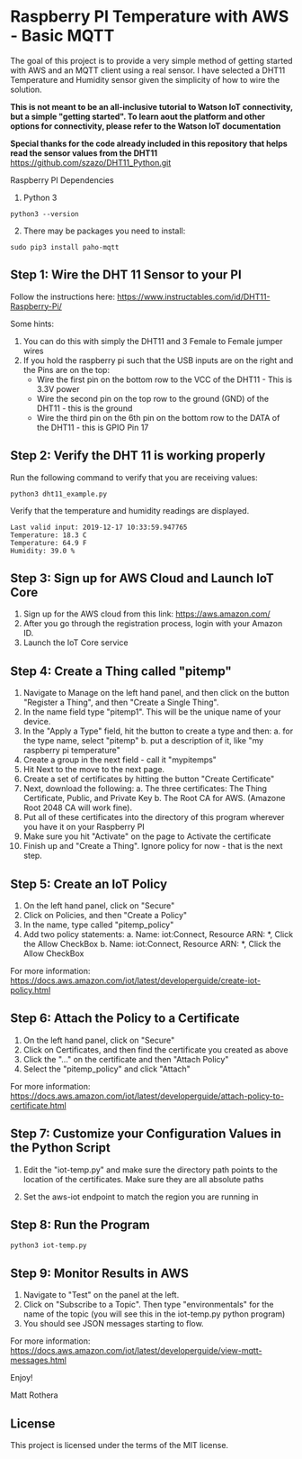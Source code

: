 # Raspberry PI Temperature with AWS - Basic MQTT 

The goal of this project is to provide a very simple method of getting started with AWS and an MQTT client using a real sensor.  I have selected a DHT11 Temperature and Humidity sensor given the simplicity of how to wire the solution.  

**This is not meant to be an all-inclusive tutorial to Watson IoT connectivity, but a simple "getting started".  To learn aout the platform and other options for connectivity, please refer to the Watson IoT documentation**

**Special thanks for the code already included in this repository that helps read the sensor values from the DHT11**
https://github.com/szazo/DHT11_Python.git

Raspberry PI Dependencies

1.  Python 3

```console
python3 --version
```

2.  There may be packages you need to install:

```console
sudo pip3 install paho-mqtt
```

## Step 1:  Wire the DHT 11 Sensor to your PI

Follow the instructions here:
https://www.instructables.com/id/DHT11-Raspberry-Pi/

Some hints:
1.  You can do this with simply the DHT11 and 3 Female to Female jumper wires
2.  If you hold the raspberry pi such that the USB inputs are on the right and the Pins are on the top:
    * Wire the first pin on the bottom row to the VCC of the DHT11 - This is 3.3V power
    * Wire the second pin on the top row to the ground (GND) of the DHT11 - this is the ground 
    * Wire the third pin on the 6th pin on the bottom row to the DATA of the DHT11 - this is GPIO Pin 17

## Step 2:  Verify the DHT 11 is working properly

Run the following command to verify that you are receiving values:

```console
python3 dht11_example.py
```

Verify that the temperature and humidity readings are displayed.


```console
Last valid input: 2019-12-17 10:33:59.947765
Temperature: 18.3 C
Temperature: 64.9 F
Humidity: 39.0 %
```

## Step 3:  Sign up for AWS Cloud and Launch IoT Core

1. Sign up for the AWS cloud from this link: 
https://aws.amazon.com/
2. After you go through the registration process, login with your Amazon ID.
3. Launch the IoT Core service

## Step 4:  Create a Thing called "pitemp"

1.  Navigate to Manage on the left hand panel, and then click on the button "Register a Thing", and then "Create a Single Thing".
2.  In the name field type "pitemp1".  This will be the unique name of your device.
3.  In the "Apply a Type" field, hit the button to create a type and then:
    a.  for the type name, select "pitemp"
    b.  put a description of it, like "my raspberry pi temperature"
4.  Create a group in the next field - call it "mypitemps"
5.  Hit Next to the move to the next page.
6.  Create a set of certificates by hitting the button "Create Certificate"
7.  Next, download the following:
   a.  The three certificates: The Thing Certificate, Public, and Private Key
   b.  The Root CA for AWS. (Amazone Root 2048 CA will work fine).
8.  Put all of these certificates into the directory of this program wherever you have it on your Raspberry PI
9.  Make sure you hit "Activate" on the page to Activate the certificate
10.  Finish up and "Create a Thing".  Ignore policy for now - that is the next step.

## Step 5:  Create an IoT Policy

1.  On the left hand panel, click on "Secure"
2.  Click on Policies, and then "Create a Policy"
3.  In the name, type called "pitemp_policy"
4.  Add two policy statements:
   a.  Name: iot:Connect, Resource ARN: *, Click the Allow CheckBox
   b.  Name: iot:Connect, Resource ARN: *, Click the Allow CheckBox
   
   
For more information:
https://docs.aws.amazon.com/iot/latest/developerguide/create-iot-policy.html

## Step 6:  Attach the Policy to a Certificate

1.  On the left hand panel, click on "Secure"
2.  Click on Certificates, and then find the certificate you created as above
3.  Click the "..." on the certificate and then "Attach Policy"
4.  Select the "pitemp_policy" and click "Attach"


For more information:
https://docs.aws.amazon.com/iot/latest/developerguide/attach-policy-to-certificate.html

## Step 7:  Customize your Configuration Values in the Python Script

1.  Edit the "iot-temp.py" and make sure the directory path points to the location of the certificates.  Make sure they are all absolute paths

2.  Set the aws-iot endpoint to match the region you are running in

## Step 8:  Run the Program
 

```console
python3 iot-temp.py
```

## Step 9:  Monitor Results in AWS

1.  Navigate to "Test" on the panel at the left.
2.  Click on "Subscribe to a Topic".  Then type "environmentals" for the name of the topic (you will see this in the iot-temp.py python program)
3.  You should see JSON messages starting to flow.


For more information:
https://docs.aws.amazon.com/iot/latest/developerguide/view-mqtt-messages.html


Enjoy!

Matt Rothera


## License

This project is licensed under the terms of the MIT license.

